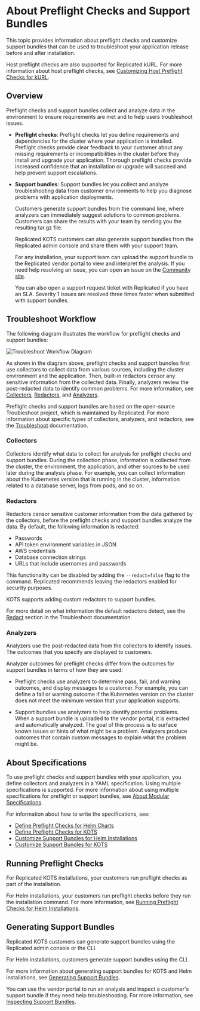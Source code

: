# About Preflight Checks and Support Bundles

This topic provides information about preflight checks and customize support
bundles that can be used to troubleshoot your application release before and after installation.

Host preflight checks are also supported for Replicated kURL. For more information about host preflight checks, see [Customizing Host Preflight Checks for kURL](preflight-host-preflights).

## Overview

Preflight checks and support bundles collect and analyze data in the environment to ensure requirements are met and to help users troubleshoot issues.

* **Preflight checks**: Preflight checks let you define requirements and dependencies for the cluster
where your application is installed. Preflight checks provide clear
feedback to your customer about any missing requirements or incompatibilities in
the cluster before they install and upgrade your application. Thorough preflight checks provide increased confidence that an installation or upgrade will succeed and help prevent support escalations.

* **Support bundles**: Support bundles let you collect and analyze troubleshooting data
from customer environments to help you diagnose problems with application
deployments.

  Customers generate support bundles from the command line, where analyzers can immediately suggest solutions to common problems. Customers can share the results with your team by sending you the resulting tar.gz file.
  
  Replicated KOTS customers can also generate support bundles from the Replicated admin console and share them with your support team.

  For any installation, your support team can upload the support bundle to the Replicated vendor portal to view and interpret the analysis. If you need help resolving an issue, you can open an issue on the [Community site](https://community.replicated.com/). 
  
  You can also open a support request ticket with Replicated if you have an SLA. Severity 1 issues are resolved three times faster when submitted with support bundles.

## Troubleshoot Workflow

The following diagram illustrates the workflow for preflight checks and support bundles:

![Troubleshoot Workflow Diagram](/images/troubleshoot-workflow-diagram.png)

As shown in the diagram above, preflight checks and support bundles first use collectors to collect data from various sources, including the cluster environment and the application. Then, built-in redactors censor any sensitive information from the collected data. Finally, analyzers review the post-redacted data to identify common problems. For more information, see [Collectors](#collectors), [Redactors](#redactors), and [Analyzers](#analyzers).

Preflight checks and support bundles are based on the open-source Troubleshoot project, which is maintained by Replicated. For more information about specific types of collectors, analyzers, and redactors, see the [Troubleshoot](https://troubleshoot.sh/) documentation.

### Collectors
Collectors identify what data to collect for analysis for preflight checks and support bundles. During the collection phase, information is collected from the cluster, the environment, the application, and other sources to be used later during the analysis phase. For example, you can collect information about the Kubernetes version that is running in the cluster, information related to a database server, logs from pods, and so on.

### Redactors
Redactors censor sensitive customer information from the data gathered by the collectors, before the preflight checks and support bundles analyze the data. By default, the following information is redacted:

- Passwords
- API token environment variables in JSON
- AWS credentials
- Database connection strings
- URLs that include usernames and passwords

This functionality can be disabled by adding the `--redact=false` flag to the command. Replicated recommends leaving the redactors enabled for security purposes. 

KOTS supports adding custom redactors to support bundles.

For more detail on what information the default redactors detect, see the [Redact](https://troubleshoot.sh/docs/redact/) section in the Troubleshoot documentation.

### Analyzers
Analyzers use the post-redacted data from the collectors to identify issues. The outcomes that you specify are displayed to customers.

Analyzer outcomes for preflight checks differ from the outcomes for support bundles in terms of how they are used:

- Preflight checks use analyzers to determine pass, fail, and warning outcomes, and display messages to a customer. For example, you can define a fail or warning outcome if the Kubernetes version on the cluster does not meet the minimum version that your application supports.

- Support bundles use analyzers to help identify potential problems. When a support bundle is uploaded to the vendor portal, it is extracted and automatically analyzed. The goal of this process is to surface known issues or hints of what might be a problem. Analyzers produce outcomes that contain custom messages to explain what the problem might be.

## About Specifications

To use preflight checks and support bundles with your application, you define collectors and analyzers in a YAML specification. Using multiple specifications is supported. For more information about using multiple specifications for preflight or support bundles, see [About Modular Specifications](support-modular-support-bundle-specs).

For information about how to write the specifications, see:
  
  - [Define Preflight Checks for Helm Charts](preflight-helm-defining)
  - [Define Preflight Checks for KOTS](preflight-kots-defining)
  - [Customize Support Bundles for Helm Installations](support-bundle-helm-customizing)
  - [Customize Support Bundles for KOTS](support-bundle-kots-customizing)

<!-- The following table gives a brief description of the available options to distribute preflight and support bundle specifications:

<table>
    <tr>
      <th width="25%">Type</th>
      <th width="75%">Description</th>
    </tr>
    <tr>
      <th>Manual Distribution</th>
      <td><p>Specifications are manually distributed specifications to customers, who then store the files on their local file systems. This distribution method can be useful for Helm installations that are air gapped.</p></td>
    </tr>
    <tr>
      <th>URLs</th>
      <td><p>Specifications are hosted online at a URL. This allows updating support bundle specifications in between application updates to automatically notify customers of potential problems and fixes. See <a href="support-online-support-bundle-specs">About Online Support Bundle Specifications</a></p><p>Does not support Helm templates.</p></td>
    </tr>
    <tr>
      <th>OCI Registry</th>
      <td><p>Specifications are located in an image registry.</p><p>Compatible with Helm templates.</p></td>
    </tr>
    <tr>
      <th>stdin</th>
      <td><p>Preflight specifications are provided as stdin using <code>-</code> as the argument.</p><p>Compatible with Helm templates.</p><p>Cannot be used for support bundle specifications.</p></td>
    </tr>
  </table>
-->

## Running Preflight Checks

For Replicated KOTS installations, your customers run preflight checks as part of the installation.

For Helm installations, your customers run preflight checks before they run the installation command. For more information, see [Running Preflight Checks for Helm Installations](preflight-running).

## Generating Support Bundles

Replicated KOTS customers can generate support bundles using the Replicated admin console or the CLI. 

For Helm installations, customers generate support bundles using the CLI.

For more information about generating support bundles for KOTS and Helm installations, see [Generating Support Bundles](support-bundle-generating).

You can use the vendor portal to run an analysis and inspect a customer's support bundle if they need help troubleshooting. For more information, see [Inspecting Support Bundles](support-inspecting-support-bundles).